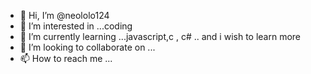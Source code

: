 - 👋 Hi, I’m @neololo124
- 👀 I’m interested in ...coding 
- 🌱 I’m currently learning ...javascript,c , c# .. and i wish to learn more 
- 💞️ I’m looking to collaborate on ...
- 📫 How to reach me ...

<!---
neololo124/neololo124 is a ✨ special ✨ repository because its `README.md` (this file) appears on your GitHub profile.
You can click the Preview link to take a look at your changes.
--->
